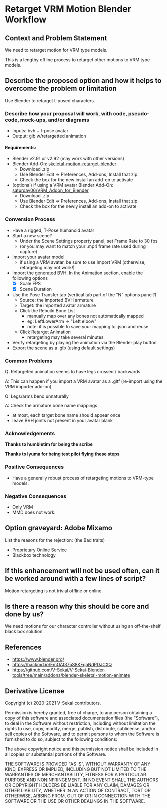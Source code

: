 # Retarget VRM Motion Blender Workflow

## Context and Problem Statement

We need to retarget motion for VRM type models.

This is a lengthy offline process to retarget other motions to VRM type models.

## Describe the proposed option and how it helps to overcome the problem or limitation

Use Blender to retarget t-posed characters.

### Describe how your proposal will work, with code, pseudo-code, mock-ups, and/or diagrams

- Inputs: bvh + t-pose avatar
- Output: glb w/retargetted animation

#### Requirements:

- Blender v2.91 or v2.92 (may work with other versions)
- Blender Add-On: [skeletal-motion-retarget-blender](https://github.com/fire/skeletal-motion-retarget-blender)
    - Download .zip
    - Use Blender Edit => Preferences, Add-ons, Install that zip
    - Check the box for the new install an add-on to activate
- (optional) if using a VRM avatar Blender Add-On: [saturday06/VRM_Addon_for_Blender](https://github.com/saturday06/VRM_Addon_for_Blender/releases/)
    - Download .zip
    - Use Blender Edit => Preferences, Add-ons, Install that zip
    - Check the box for the newly install an add-on to activate

### Conversion Process

- Have a rigged, T-Pose humanoid avatar
- Start a new scene?
    - Under the Scene Settings property panel, set Frame Rate to 30 fps
    - (or you may want to match your .mp4 frame rate used during capture)
- Import your avatar model
    - if using a VRM avatar, be sure to use Import VRM (otherwise, retargeting may not work!)
- Import the generated BVH. In the Animation section, enable the following options
    - [x] Scale FPS
    - [x] Scene Duration
- Use the Pose Transfer tab (vertical tab part of the "N" options panel?)
    - Source: the imported BVH armature
    - Target: the imported avatar armature
    - Click the Rebuild Bone List
        - manually map over any bones not automatically mapped
        - eg: LeftLowerArm => "Left elbow"
        - note: it is possible to save your mapping to .json and reuse
    - Click Retarget Animation
        - retargeting may take several minutes
- Verify retargeting by playing the animation via the Blender play button
- Export the scene as a .glb (using default settings)

### Common Problems

Q: Retargeted animation seems to have legs crossed / backwards

A: This can happen if you import a VRM avatar as a .gltf (re-import using the VRM importer add-on)

Q: Legs/arms bend unnaturally 

A: Check the armature bone name mappings
  - at most, each target bone name should appear once
  - leave BVH joints not present in your avatar blank

### Acknowledgements

**Thanks to humbletim for being the scribe**

**Thanks to lyuma for being test pilot flying these steps**

### Positive Consequences <!-- optional -->

- Have a generally robust process of retargeting motions to VRM-type models.

### Negative Consequences <!-- optional -->

- Only VRM
- MMD does not work.

## Option graveyard: Adobe Mixamo

List the reasons for the rejection: (the Bad traits)

* Proprietary Online Service
* Blackbox technology

## If this enhancement will not be used often, can it be worked around with a few lines of script?

Motion retargeting is not trivial offline or online.

## Is there a reason why this should be core and done by us?

We need motions for our character controller without using an off-the-shelf black box solution.

## References <!-- optional -->

- https://www.blender.org/
- https://hackmd.io/EmOAt375S8KFqaNdPDJCXQ
- https://github.com/V-Sekai/V-Sekai-Blender-tools/tree/main/addons/blender-skeletal-motion-animate

## Derivative License

Copyright (c) 2020-2021 V-Sekai contributors.

Permission is hereby granted, free of charge, to any person obtaining a copy
of this software and associated documentation files (the "Software"), to deal
in the Software without restriction, including without limitation the rights
to use, copy, modify, merge, publish, distribute, sublicense, and/or sell
copies of the Software, and to permit persons to whom the Software is
furnished to do so, subject to the following conditions:

The above copyright notice and this permission notice shall be included in all
copies or substantial portions of the Software.

THE SOFTWARE IS PROVIDED "AS IS", WITHOUT WARRANTY OF ANY KIND, EXPRESS OR
IMPLIED, INCLUDING BUT NOT LIMITED TO THE WARRANTIES OF MERCHANTABILITY,
FITNESS FOR A PARTICULAR PURPOSE AND NONINFRINGEMENT. IN NO EVENT SHALL THE
AUTHORS OR COPYRIGHT HOLDERS BE LIABLE FOR ANY CLAIM, DAMAGES OR OTHER
LIABILITY, WHETHER IN AN ACTION OF CONTRACT, TORT OR OTHERWISE, ARISING FROM,
OUT OF OR IN CONNECTION WITH THE SOFTWARE OR THE USE OR OTHER DEALINGS IN THE
SOFTWARE.
